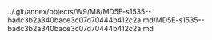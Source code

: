 ../.git/annex/objects/W9/M8/MD5E-s1535--badc3b2a340bace3c07d70444b412c2a.md/MD5E-s1535--badc3b2a340bace3c07d70444b412c2a.md